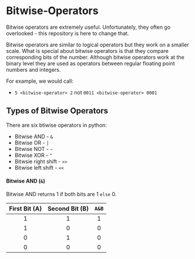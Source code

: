 # Bitwise-Operators
Bitwise operators are extremely useful. Unfortunately, they often go overlooked - this repository is here to change that.

Bitwise operators are similar to logical operators but they work on a smaller scale. What is special about bitwise operators is that they compare corresponding bits of the number. Although bitwise operators work at the binary level they are used as operators between regular floating point numbers and integers. 

For example, we would call:
* ```5 <bitwise-operator> 2``` not ```0011 <bitwise-operator> 0001``` 

## Types of Bitwise Operators
There are six btiwise operators in python:
* Bitwise AND - ```&```
* Bitwise OR - ```|```
* Bitwise NOT - ```~```
* Bitwise XOR - ```^```
* Bitwsie right shift - ```>>```
* Bitwise left shift - ```<<```

#### Bitwise AND (```&```)
Bitwise AND returns 1 if both bits are 1 ```else``` 0.

| First Bit (A) | Second Bit (B) |  ```A&B```  |
|      :---:    |      :---:     |     :---:   |
|        1      |        1       |       1     |
|        1      |        0       |       0     |
|        0      |        1       |       0     |
|        0      |        0       |       0     |
